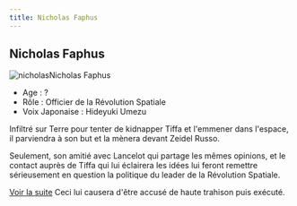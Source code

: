 ```yaml
---
title: Nicholas Faphus
---
```


Nicholas Faphus
---------------

![nicholas](/images/stories/saga/gundamx/persos/nicholas.jpg)Nicholas Faphus


- Age : ?  
- Rôle : Officier de la Révolution Spatiale  
- Voix Japonaise : Hideyuki Umezu


Infiltré sur Terre pour tenter de kidnapper Tiffa et l'emmener dans l'espace, il parviendra à son but et la mènera devant Zeidel Russo.


Seulement, son amitié avec Lancelot qui partage les mêmes opinions, et le contact auprès de Tiffa qui lui éclairera les idées lui feront remettre sérieusement en question la politique du leader de la Révolution Spatiale.


[Voir la suite](javascript:spoiler();)
Ceci lui causera d'être accusé de haute trahison puis exécuté.


